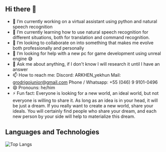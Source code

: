 ## Hi there 👋

<!--
**XxARKHENxX/XxARKHENxX** is a ✨ _special_ ✨ repository because its `README.md` (this file) appears on your GitHub profile.

Here are some ideas to get you started:

- 🔭 I’m currently working on ... a virtual assistant using python and natural speech recognition
- 🌱 I’m currently learning ... how to use natural speech recognition for different situations, both for translation and command recognition.
- 👯 I’m looking to collaborate on ... into something that makes me evolve both professionally and personally
- 🤔 I’m looking for help with ... a new pc for game development using unreal engine 😅
- 💬 Ask me about ... anything, if I don't know I will research it until I have an answer
- 📫 How to reach me: ...
    Discord: ARKHEN_yekhun
    Mail: grodrigojunior@gmail.com
    phone: +55 (046) 9 9101-0496
- 😄 Pronouns: ... he/him
- ⚡ Fun fact: ...
    Fun fact: Everyone is looking for a new world, an ideal world, but not everyone is willing to share it. 
    As long as an idea is in your head, it will be just a dream. If you really want to create a new world, share your ideals. 
    You will certainly find people who share your dream, and each new person by your side will help to materialize this dream.

## Languages ​​and Technologies
![Top Langs](https://github-readme-stats.vercel.app/api/top-langs/?username=XxARKHENxX&theme=blue-green)
-->
- 🔭 I’m currently working on a virtual assistant using python and natural speech recognition
- 🌱 I’m currently learning how to use natural speech recognition for different situations, both for translation and command recognition.
- 👯 I’m looking to collaborate on into something that makes me evolve both professionally and personally
- 🤔 I’m looking for help with a new pc for game development using unreal engine 😅
- 💬 Ask me about anything, if I don't know I will research it until I have an answer
- 📫 How to reach me:
    Discord: ARKHEN_yekhun
    Mail: grodrigojunior@gmail.com
    Phone / Whatsapp: +55 (046) 9 9101-0496
- 😄 Pronouns: he/him
- ⚡ Fun fact:
    Everyone is looking for a new world, an ideal world, but not everyone is willing to share it. 
    As long as an idea is in your head, it will be just a dream. If you really want to create a new world, share your ideals. 
    You will certainly find people who share your dream, and each new person by your side will help to materialize this dream.

## Languages ​​and Technologies
![Top Langs](https://github-readme-stats.vercel.app/api/top-langs/?username=XxARKHENxX&count_private=true&theme=merko)
